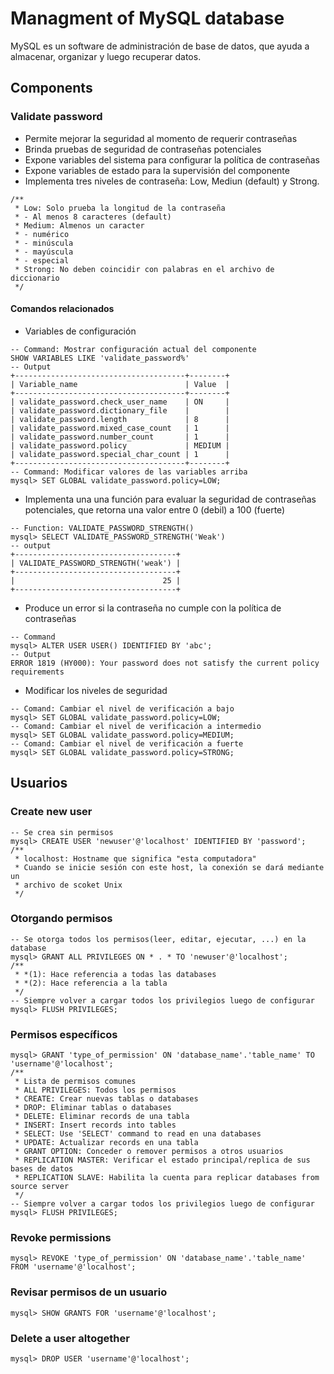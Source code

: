 # Managment of MySQL database
MySQL es un software de administración de base de datos, que ayuda
a almacenar, organizar y luego recuperar datos.

## Components
### Validate password
- Permite mejorar la seguridad al momento de requerir contraseñas
- Brinda pruebas de seguridad de contraseñas potenciales
- Expone variables del sistema para configurar la política de contraseñas
- Expone variables de estado para la supervisión del componente
- Implementa tres niveles de contraseña: Low, Mediun (default) y Strong.
```mysql
/**
 * Low: Solo prueba la longitud de la contraseña
 * - Al menos 8 caracteres (default)
 * Medium: Almenos un caracter
 * - numérico
 * - minúscula
 * - mayúscula
 * - especial
 * Strong: No deben coincidir con palabras en el archivo de diccionario
 */
```
#### Comandos relacionados
- Variables de configuración
```mysql
-- Command: Mostrar configuración actual del componente
SHOW VARIABLES LIKE 'validate_password%'
-- Output
+--------------------------------------+--------+
| Variable_name                        | Value  |
+--------------------------------------+--------+
| validate_password.check_user_name    | ON     |
| validate_password.dictionary_file    |        |
| validate_password.length             | 8      |
| validate_password.mixed_case_count   | 1      |
| validate_password.number_count       | 1      |
| validate_password.policy             | MEDIUM |
| validate_password.special_char_count | 1      |
+--------------------------------------+--------+
-- Command: Modificar valores de las variables arriba
mysql> SET GLOBAL validate_password.policy=LOW;
```
- Implementa una una función para evaluar la seguridad de contraseñas potenciales,
	que retorna una valor entre 0 (debil) a 100 (fuerte)
```mysql
-- Function: VALIDATE_PASSWORD_STRENGTH()
mysql> SELECT VALIDATE_PASSWORD_STRENGTH('Weak')
-- output
+------------------------------------+
| VALIDATE_PASSWORD_STRENGTH('weak') |
+------------------------------------+
|                                 25 |
+------------------------------------+
```
- Produce un error si la contraseña no cumple con la política de contraseñas
```mysql
-- Command
mysql> ALTER USER USER() IDENTIFIED BY 'abc';
-- Output
ERROR 1819 (HY000): Your password does not satisfy the current policy requirements
```
- Modificar los niveles de seguridad
```mysql
-- Comand: Cambiar el nivel de verificación a bajo
mysql> SET GLOBAL validate_password.policy=LOW;
-- Comand: Cambiar el nivel de verificación a intermedio
mysql> SET GLOBAL validate_password.policy=MEDIUM;
-- Comand: Cambiar el nivel de verificación a fuerte
mysql> SET GLOBAL validate_password.policy=STRONG;
```


## Usuarios
### Create new user
```mysql
-- Se crea sin permisos
mysql> CREATE USER 'newuser'@'localhost' IDENTIFIED BY 'password';
/**
 * localhost: Hostname que significa "esta computadora"
 * Cuando se inicie sesión con este host, la conexión se dará mediante un 
 * archivo de scoket Unix
 */
```

### Otorgando permisos
```mysql
-- Se otorga todos los permisos(leer, editar, ejecutar, ...) en la database
mysql> GRANT ALL PRIVILEGES ON * . * TO 'newuser'@'localhost';
/**
 * *(1): Hace referencia a todas las databases
 * *(2): Hace referencia a la tabla
 */
-- Siempre volver a cargar todos los privilegios luego de configurar
mysql> FLUSH PRIVILEGES;
```

### Permisos específicos
```mysql
mysql> GRANT 'type_of_permission' ON 'database_name'.'table_name' TO 'username'@'localhost';
/**
 * Lista de permisos comunes
 * ALL PRIVILEGES: Todos los permisos
 * CREATE: Crear nuevas tablas o databases
 * DROP: Eliminar tablas o databases
 * DELETE: Eliminar records de una tabla
 * INSERT: Insert records into tables
 * SELECT: Use 'SELECT' command to read en una databases
 * UPDATE: Actualizar records en una tabla
 * GRANT OPTION: Conceder o remover permisos a otros usuarios
 * REPLICATION MASTER: Verificar el estado principal/replica de sus bases de datos
 * REPLICATION SLAVE: Habilita la cuenta para replicar databases from source server
 */
-- Siempre volver a cargar todos los privilegios luego de configurar
mysql> FLUSH PRIVILEGES;
```

### Revoke permissions
```mysql
mysql> REVOKE 'type_of_permission' ON 'database_name'.'table_name' FROM 'username'@'localhost';
```

### Revisar permisos de un usuario
```mysql
mysql> SHOW GRANTS FOR 'username'@'localhost';
```

### Delete a user altogether
```mysql
mysql> DROP USER 'username'@'localhost';
```
